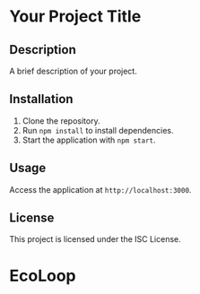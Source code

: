 # Your Project Title

## Description
A brief description of your project.

## Installation
1. Clone the repository.
2. Run `npm install` to install dependencies.
3. Start the application with `npm start`.

## Usage
Access the application at `http://localhost:3000`.

## License
This project is licensed under the ISC License.
# EcoLoop
